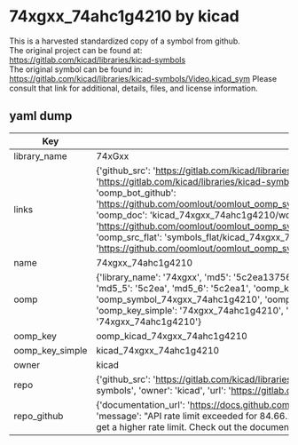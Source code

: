 # 74xgxx_74ahc1g4210 by kicad  
This is a harvested standardized copy of a symbol from github.  
The original project can be found at:  
https://gitlab.com/kicad/libraries/kicad-symbols  
The original symbol can be found in:
https://gitlab.com/kicad/libraries/kicad-symbols/Video.kicad_sym
Please consult that link for additional, details, files, and license information.  
## yaml dump  
| Key | Value |  
| --- | --- |  
| library_name | 74xGxx |  
| links | {'github_src': 'https://gitlab.com/kicad/libraries/kicad-symbols/Video.kicad_sym', 'github_src_repo': 'https://gitlab.com/kicad/libraries/kicad-symbols', 'oomp_bot': 'kicad_74xgxx_74ahc1g4210/working', 'oomp_bot_github': 'https://github.com/oomlout/oomlout_oomp_symbol_bot/tree/main/kicad_74xgxx_74ahc1g4210/working', 'oomp_doc': 'kicad_74xgxx_74ahc1g4210/working', 'oomp_doc_github': 'https://github.com/oomlout/oomlout_oomp_symbol_doc/tree/main/kicad_74xgxx_74ahc1g4210/working', 'oomp_src_flat': 'symbols_flat/kicad_74xgxx_74ahc1g4210/working', 'oomp_src_flat_github': 'https://github.com/oomlout/oomlout_oomp_symbol_src/tree/main/kicad_74xgxx_74ahc1g4210/working'} |  
| name | 74xgxx_74ahc1g4210 |  
| oomp | {'library_name': '74xgxx', 'md5': '5c2ea137560a44ba9765c6e4d45bb9f6', 'md5_10': '5c2ea13756', 'md5_5': '5c2ea', 'md5_6': '5c2ea1', 'oomp_key': 'oomp_74xgxx_74ahc1g4210', 'oomp_key_extra': 'oomp_symbol_74xgxx_74ahc1g4210', 'oomp_key_full': 'oomp_symbol_74xgxx_74ahc1g4210_5c2ea1', 'oomp_key_simple': '74xgxx_74ahc1g4210', 'owner_name': 'kicad', 'symbol_name': '74xgxx_74ahc1g4210'} |  
| oomp_key | oomp_kicad_74xgxx_74ahc1g4210 |  
| oomp_key_simple | kicad_74xgxx_74ahc1g4210 |  
| owner | kicad |  
| repo | {'github_src': 'https://gitlab.com/kicad/libraries/kicad-symbols/Video.kicad_sym', 'name': 'libraries/kicad-symbols', 'owner': 'kicad', 'url': 'https://gitlab.com/kicad/libraries/kicad-symbols'} |  
| repo_github | {'documentation_url': 'https://docs.github.com/rest/overview/resources-in-the-rest-api#rate-limiting', 'message': "API rate limit exceeded for 84.66.173.59. (But here's the good news: Authenticated requests get a higher rate limit. Check out the documentation for more details.)"} |  


